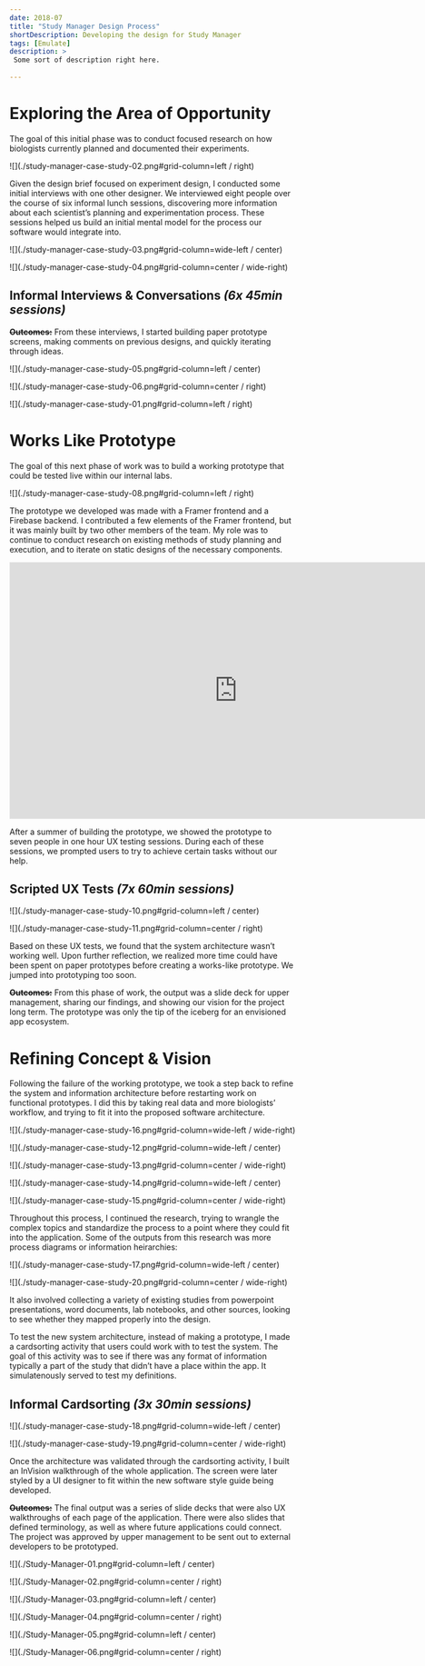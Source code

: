 ```yaml
---
date: 2018-07
title: "Study Manager Design Process"
shortDescription: Developing the design for Study Manager
tags: [Emulate]
description: >
 Some sort of description right here.
 
---
```


# Exploring the Area of Opportunity
The goal of this initial phase was to conduct focused research on how biologists currently planned and documented their experiments.

![](./study-manager-case-study-02.png#grid-column=left / right)

Given the design brief focused on experiment design, I conducted some initial interviews with one other designer. We interviewed eight people over the course of six informal lunch sessions, discovering more information about each scientist’s planning and experimentation process. These sessions helped us build an initial mental model for the process our software would integrate into. 

![](./study-manager-case-study-03.png#grid-column=wide-left / center)

![](./study-manager-case-study-04.png#grid-column=center / wide-right)

## Informal Interviews & Conversations *(6x 45min sessions)*


~~**Outcomes:**~~ From these interviews, I started building paper prototype screens, making comments on previous designs, and quickly iterating through ideas.

![](./study-manager-case-study-05.png#grid-column=left / center)

![](./study-manager-case-study-06.png#grid-column=center / right)

![](./study-manager-case-study-01.png#grid-column=left / right)

# Works Like Prototype
The goal of this next phase of work was to build a working prototype that could be tested live within our internal labs.

![](./study-manager-case-study-08.png#grid-column=left / right)

The prototype we developed was made with a Framer frontend and a Firebase backend. I contributed a few elements of the Framer frontend, but it was mainly built by two other members of the team. My role was to continue to conduct research on existing methods of study planning and execution, and to iterate on static designs of the necessary components.

<iframe style="border: 1px solid rgba(0, 0, 0, 0.1)" width="800" height="450" src="https://www.figma.com/embed?embed_host=share&url=https%3A%2F%2Fwww.figma.com%2Ffile%2FdBFpNHhGJMpFvg2WnKP7yU%2Ftimeline-flows%3Fnode-id%3D0%253A1" allowfullscreen></iframe>

After a summer of building the prototype, we showed the prototype to seven people in one hour UX testing sessions. During each of these sessions, we prompted users to try to achieve certain tasks without our help. 

## Scripted UX Tests *(7x 60min sessions)*

![](./study-manager-case-study-10.png#grid-column=left / center)

![](./study-manager-case-study-11.png#grid-column=center / right)

Based on these UX tests, we found that the system architecture wasn’t working well. Upon further reflection, we realized more time could have been spent on paper prototypes before creating a works-like prototype. We jumped into prototyping too soon. 

~~**Outcomes:**~~ From this phase of work, the output was a slide deck for upper management, sharing our findings, and showing our vision for the project long term. The prototype was only the tip of the iceberg for an envisioned app ecosystem.



# Refining Concept & Vision
Following the failure of the working prototype, we took a step back to refine the system and information architecture before restarting work on functional prototypes. I did this by taking real data and more biologists’ workflow, and trying to fit it into the proposed software architecture.

![](./study-manager-case-study-16.png#grid-column=wide-left / wide-right)

![](./study-manager-case-study-12.png#grid-column=wide-left / center)

![](./study-manager-case-study-13.png#grid-column=center / wide-right)

![](./study-manager-case-study-14.png#grid-column=wide-left / center)

![](./study-manager-case-study-15.png#grid-column=center / wide-right)


Throughout this process, I continued the research, trying to wrangle the complex topics and standardize the process to a point where they could fit into the application. Some of the outputs from this research was more process diagrams or information heirarchies:

![](./study-manager-case-study-17.png#grid-column=wide-left / center)

![](./study-manager-case-study-20.png#grid-column=center / wide-right)

It also involved collecting a variety of existing studies from powerpoint presentations, word documents, lab notebooks, and other sources, looking to see whether they mapped properly into the design. 

To test the new system architecture, instead of making a prototype, I made a cardsorting activity that users could work with to test the system. The goal of this activity was to see if there was any format of information typically a part of the study that didn’t have a place within the app. It simulatenously served to test my definitions.

## Informal Cardsorting *(3x 30min sessions)*

![](./study-manager-case-study-18.png#grid-column=wide-left / center)

![](./study-manager-case-study-19.png#grid-column=center / wide-right)

Once the architecture was validated through the cardsorting activity, I built an InVision walkthrough of the whole application. The screen were later styled by a UI designer to fit within the new software style guide being developed. 

~~**Outcomes:**~~ The final output was a series of slide decks that were also UX walkthroughs of each page of the application. There were also slides that defined terminology, as well as where future applications could connect. The project was approved by upper management to be sent out to external developers to be prototyped.

![](./Study-Manager-01.png#grid-column=left / center)

![](./Study-Manager-02.png#grid-column=center / right)

![](./Study-Manager-03.png#grid-column=left / center)

![](./Study-Manager-04.png#grid-column=center / right)

![](./Study-Manager-05.png#grid-column=left / center)

![](./Study-Manager-06.png#grid-column=center / right)